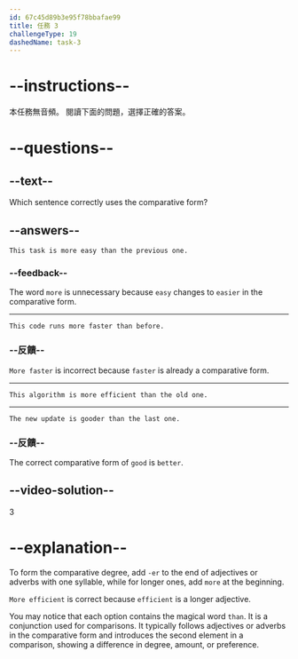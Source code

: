```yaml
---
id: 67c45d89b3e95f78bbafae99
title: 任務 3
challengeType: 19
dashedName: task-3
---
```


# --instructions--

本任務無音頻。 閱讀下面的問題，選擇正確的答案。

# --questions--

## --text--

Which sentence correctly uses the comparative form?

## --answers--

`This task is more easy than the previous one.`

### --feedback--

The word `more` is unnecessary because `easy` changes to `easier` in the comparative form.

---

`This code runs more faster than before.`

### --反饋--

`More faster` is incorrect because `faster` is already a comparative form.

---

`This algorithm is more efficient than the old one.`

---

`The new update is gooder than the last one.`

### --反饋--

The correct comparative form of `good` is `better`.

## --video-solution--

3

# --explanation--

To form the comparative degree, add `-er` to the end of adjectives or adverbs with one syllable, while for longer ones, add `more` at the beginning.

`More efficient` is correct because `efficient` is a longer adjective.

You may notice that each option contains the magical word `than`. It is a conjunction used for comparisons. It typically follows adjectives or adverbs in the comparative form and introduces the second element in a comparison, showing a difference in degree, amount, or preference.
